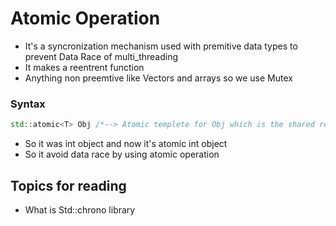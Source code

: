 # Atomic Operation
- It's a syncronization mechanism used with premitive data types to prevent Data Race of multi_threading
- It makes a reentrent function
- Anything non preemtive like Vectors and arrays so we use Mutex

### Syntax
``` C++ 
std::atomic<T> Obj /*--> Atomic templete for Obj which is the shared resource between threads*/
```
- So it was int object and now it's atomic int object
- So it avoid data race by using atomic operation 

## Topics for reading
- What is Std::chrono library
